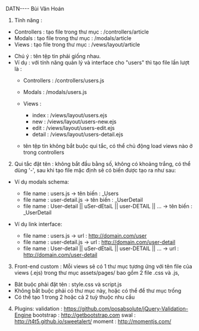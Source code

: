 
DATN---- Bùi Văn Hoán


1)  Tính năng :
+ Controllers : tạo file trong thư mục : /controllers/article
+ Modals : tạo file trong thư mục : /modals/article
+ Views : tạo file trong thư mục : /vews/layout/article

* Chú ý :  tên tệp tin phải giống nhau.
* Ví dụ : với tính năng quản lý và interface cho "users" thì tạo file lần lượt là :
    - Controllers : /controllers/users.js
    - Modals : /modals/users.js
    - Views :
        + index : /views/layout/users.ejs
        + new :  /views/layout/users-new.ejs
        + edit :  /views/layout/users-edit.ejs
        + detail : /views/layout/users-detail.ejs

    - tên tệp tin không bắt buộc qui tắc, có thể chủ động load views nào ở trong controllers

2) Qui tắc đặt tên : không bắt đầu bằng số, không có khoảng trắng, có thể dùng '-', sau khi tạo file mặc định sẽ có biến được tạo ra như sau:

* Ví dụ modals schema:
    - file name : users.js -> tên biến : _Users
    - file name : user-detail.js -> tên biến : _UserDetail
    - file name : User-detail || uSer-dEtaiL || user-DETAIL || ... -> tên biến : _UserDetail


* Ví dụ link interface:
    - file name : users.js -> url : http://domain.com/user
    - file name : user-detail.js -> url : http://domain.com/user-detail
    - file name : User-detail || uSer-dEtaiL || user-DETAIL || ... -> url : http://domain.com/user-detail


3) Front-end custom : Mỗi views sẽ có 1 thư mục tương ứng với tên file của views (.ejs) trong thư mục assets/pages/ bao gồm 2 file .css và .js,
 * Băt buộc phải đặt tên : style.css và script.js
 * Không bắt buộc phải có thư mục này, hoặc có thể để thư mục trống
 * Có thể tạo 1 trong 2 hoặc cả 2 tuỳ thuộc nhu cầu


 4) Plugins:
    validation : https://github.com/posabsolute/jQuery-Validation-Engine
    bootstrap : http://getbootstrap.com
    swal : http://t4t5.github.io/sweetalert/
    moment : http://momentjs.com/